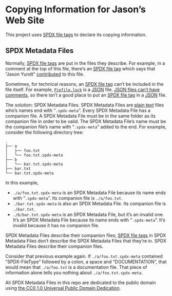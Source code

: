 <!--
SPDX-FileNotice: 🅭🄍1.0 This file is dedicated to the public domain using the CC0 1.0 Universal Public Domain Dedication <https://creativecommons.org/publicdomain/zero/1.0/>.
SPDX-FileContributor: Jason Yundt <swagfortress@gmail.com> (2021–2022)
-->

# Copying Information for Jason’s Web Site

This project uses [SPDX file tags] to declare its copying information.

## SPDX Metadata Files

Normally, [SPDX file tags] are put in the files they describe. For example, in
a comment at the top of this file, there’s an [SPDX file tag] which says that
“Jason Yundt” [contributed](https://spdx.github.io/spdx-spec/file-information/#814-file-contributor-field)
to this file.

Sometimes, for technical reasons, an [SPDX file tag] can’t be included in the
file itself. For example, [`Pipfile.lock`](https://pipenv.pypa.io/en/stable/basics/)
is a [JSON] file. [JSON files can’t have comments](https://stackoverflow.com/questions/244777/can-comments-be-used-in-json),
so there isn’t a good place to put an [SPDX file tag] in a [JSON] file.

The solution: SPDX Metadata Files. SPDX Metadata Files are [plain text](https://www.rfc-editor.org/rfc/rfc2046.html#section-4.1)
files who’s names end with “`.spdx-meta`”. Every SPDX Metadata File has a
companion file. A SPDX Metadata File must be in the same folder as its
companion file in order to be valid. The SPDX Metadata File’s name must be the
companion file’s name with “`.spdx-meta`” added to the end. For example,
consider the following directory tree:

```
.
├── a
│   ├── foo.txt
│   └── foo.txt.spdx-meta
├── b
│   └── bar.txt.spdx-meta
├── bar.txt
└── bar.txt.spdx-meta
```

In this example,

- `./a/foo.txt.spdx-meta` is an SPDX Metadata File because its name ends with
“`.spdx-meta`”. Its companion file is `./a/foo.txt`.
- `./bar.txt.spdx-meta` is also an SPDX Metadata File. Its companion file is
`./bar.txt`.
- `./b/bar.txt.spdx-meta` is an SPDX Metadata File, but it’s an invalid one.
It’s an SPDX Metadata File because its name ends with “`.spdx-meta`”. It’s
invalid because it has no companion file.

SPDX Metadata Files describe their companion files; [SPDX file tags] in SPDX
Metadata Files don’t describe the SPDX Metadata Files that they’re in. SPDX
Metadata Files describe their companion files.

Consider that previous example again. If `./a/foo.txt.spdx-meta` contained
“SPDX-FileType” followed by a colon, a space and “DOCUMENTATION”, that would
mean that `./a/foo.txt` is a documentation file. That piece of information
alone tells you nothing about `./a/foo.txt.spdx-meta`.

All SPDX Metadata Files in this repo are dedicated to the public domain using
[the CC0 1.0 Universal Public Domain Dedication](https://creativecommons.org/publicdomain/zero/1.0/).

[JSON]: https://www.json.org/json-en.html
[SPDX file tag]: https://spdx.github.io/spdx-spec/file-tags/
[SPDX file tags]: https://spdx.github.io/spdx-spec/file-tags/

